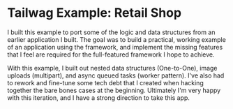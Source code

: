 # Tailwag Example: Retail Shop

I built this example to port some of the logic and data structures from an
earlier application I built. The goal was to build a practical, working example
of an application using the framework, and implement the missing features that I
feel are required for the full-featured framework I hope to achieve.

With this example, I built out nested data structures (One-to-One), image
uploads (multipart), and async queued tasks (worker pattern). I've also had to
rework and fine-tune some tech debt that I created when hacking together the
bare bones cases at the beginning. Ultimately I'm very happy with this
iteration, and I have a strong direction to take this app.
